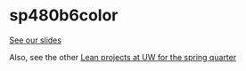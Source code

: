# sp480b6color


[See our slides](https://docs.google.com/presentation/d/1iIT73WHGqPq3Ekz5saI8R2yKzsFDOWWNuSBbs1ZqcqU)


Also, see the other [Lean projects at UW for the spring quarter](https://sites.math.washington.edu/ai/spring2025.html)